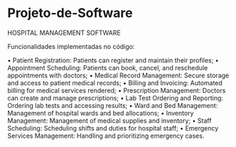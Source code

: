# Projeto-de-Software

HOSPITAL MANAGEMENT SOFTWARE

Funcionalidades implementadas no código:

 • Patient Registration: Patients can register and maintain their profiles;
 • Appointment Scheduling: Patients can book, cancel, and reschedule appointments with doctors;
 • Medical Record Management: Secure storage and access to patient medical records;
 • Billing and Invoicing: Automated billing for medical services rendered;
 • Prescription Management: Doctors can create and manage prescriptions;
 • Lab Test Ordering and Reporting: Ordering lab tests and accessing results;
 • Ward and Bed Management: Management of hospital wards and bed allocations;
 • Inventory Management: Management of medical supplies and inventory;
 • Staff Scheduling: Scheduling shifts and duties for hospital staff;
 • Emergency Services Management: Handling and prioritizing emergency cases.
